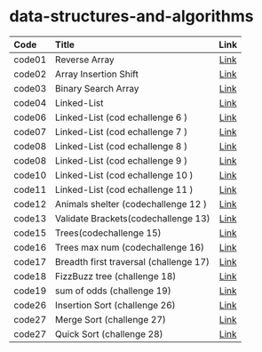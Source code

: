 # data-structures-and-algorithms



| Code   | Title                                  |                       Link                       |
|:-------|:---------------------------------------|:------------------------------------------------:|
| code01 | Reverse Array                          |      [Link](./arrayrev/ChallengeREADME.md)       |
| code02 | Array Insertion Shift                  | [Link](./array-insert-shift/ChallengeReadne2.md) |
| code03 | Binary Search Array                    |    [Link](./binarySearch/ChallengeReadme.md)     |
| code04 | Linked-List                            |          [Link](./linkedList/ReadMe.md)          |
| code06 | Linked-List (cod echallenge 6 )        |         [Link](./linkedList/readme6.md)          |
| code07 | Linked-List (cod echallenge 7 )        |         [Link](./linkedList/readme7.md)          |
| code08 | Linked-List (cod echallenge 8 )        |         [Link](./linkedList/readme8.md)          |
| code08 | Linked-List (cod echallenge 9 )        |         [Link](./linkedList/readme9.md)          |
| code10 | Linked-List (cod echallenge 10 )       |        [Link](./stackAndQueue/readme.md)         |
| code11 | Linked-List (cod echallenge 11 )       |       [Link](./stackAndQueue/readme11.md)        |
| code12 | Animals shelter (codechallenge 12 )    |       [Link](./stackAndQueue/readme12.md)        |
| code13 | Validate Brackets(codechallenge 13)    |       [Link](./stackAndQueue/readme13.md)        |
| code15 | Trees(codechallenge 15)                |            [Link](./trees/readme.md)             |
| code16 | Trees max num (codechallenge 16)       |           [Link](./trees/readme16.md)            |
| code17 | Breadth first traversal (challenge 17) |           [Link](./trees/readme17.md)            |
| code18 | FizzBuzz tree (challenge 18)           |           [Link](./trees/readme18.md)            |
| code19 | sum of odds (challenge 19)             |           [Link](./trees/readme19.md)            |
| code26 | Insertion Sort (challenge 26)          |            [Link](./code26/readme.md)            |
| code27 | Merge Sort (challenge 27)              |            [Link](./code27/readme.md)            |
| code27 | Quick Sort (challenge 28)              |            [Link](./code28/readme.md)            |

